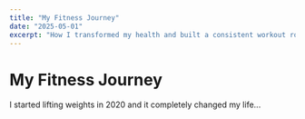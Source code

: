 ```yaml
---
title: "My Fitness Journey"
date: "2025-05-01"
excerpt: "How I transformed my health and built a consistent workout routine."
---
```


# My Fitness Journey

I started lifting weights in 2020 and it completely changed my life...
